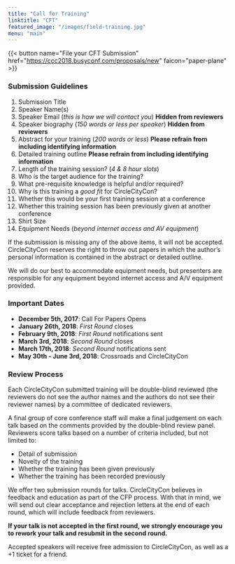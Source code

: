 ```yaml
---
title: "Call for Training"
linktitle: "CFT"
featured_image: "/images/field-training.jpg"
menu: "main"
---
```

{{< button name="File your CFT Submission" href="https://ccc2018.busyconf.com/proposals/new" faicon="paper-plane" >}}

### Submission Guidelines

1. Submission Title
2. Speaker Name(s)
3. Speaker Email (_this is how we will contact you_) **Hidden from reviewers**
4. Speaker biography (_150 words or less per speaker_) **Hidden from reviewers**
5. Abstract for your training (_200 words or less_) **Please refrain from including identifying information**
6. Detailed training outline **Please refrain from including identifying information**
7. Length of the training session? (_4 & 8 hour slots_)
8. Who is the target audience for the training?
9. What pre-requisite knowledge is helpful and/or required?
10. Why is this training a _good fit_ for CircleCityCon?
11. Whether this would be your first training session at a conference
12. Whether this training session has been previously given at another conference
13. Shirt Size
14. Equipment Needs (_beyond internet access and AV equipment_)

If the submission is missing any of the above items, it will not be accepted. CircleCityCon reserves the right to throw out papers in which the author’s personal information is contained in the abstract or detailed outline.

We will do our best to accommodate equipment needs, but presenters are responsible for any equipment beyond internet access and A/V equipment provided.

### Important Dates

* **December 5th, 2017**: Call For Papers Opens
* **January 26th, 2018**: _First Round_ closes
* **February 9th, 2018**: _First Round_ notifications sent
* **March 3rd, 2018**: _Second Round_ closes
* **March 17th, 2018**: _Second Round_ notifications sent
* **May 30th - June 3rd, 2018**: Crossroads and CircleCityCon

### Review Process

Each CircleCityCon submitted training will be double-blind reviewed (the reviewers do not see the author names and the authors do not see their reviewer names) by a committee of dedicated reviewers.

A final group of core conference staff will make a final judgement on each talk based on the comments provided by the double-blind review panel. Reviewers score talks based on a number of criteria included, but not limited to:

* Detail of submission
* Novelty of the training
* Whether the training has been given previously
* Whether the training has been recorded previously

We offer two submission rounds for talks. CircleCityCon believes in feedback and education as part of the CFP process. With that in mind, we will send out clear acceptance and rejection letters at the end of each round, which will include feedback from reviewers.

**If your talk is not accepted in the first round, we strongly encourage you to rework your talk and resubmit in the second round.**

Accepted speakers will receive free admission to CircleCityCon, as well as a +1 ticket for a friend.